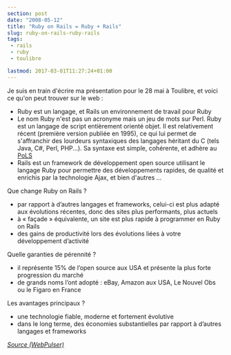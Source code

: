 ```yaml
---
section: post
date: "2008-05-12"
title: "Ruby on Rails = Ruby + Rails"
slug: ruby-on-rails-ruby-rails
tags:
 - rails
 - ruby
 - toulibre

lastmod: 2017-03-01T11:27:24+01:00
---
```


Je suis en train d'écrire ma présentation pour le 28 mai à Toulibre, et voici ce qu'on peut trouver sur le web :

  * Ruby est un langage, et Rails un environnement de travail pour Ruby
  * Le nom Ruby n'est pas un acronyme mais un jeu de mots sur Perl. Ruby est un langage de script entièrement orienté objet. Il est relativement récent (première version publiée en 1995), ce qui lui permet de s'affranchir des lourdeurs syntaxiques des langages héritant du C (tels Java, C#, Perl, PHP...). Sa syntaxe est simple, cohérente, et adhère au [PoLS](http://wiki.rubygarden.org/Ruby/page/show/PoLS)
  * Rails est un framework de développement open source utilisant le langage Ruby pour permettre des développements rapides, de qualité et enrichis par la technologie Ajax, et bien d'autres ...

Que change Ruby on Rails ?

  * par rapport à d’autres langages et frameworks, celui-ci est plus adapté aux évolutions récentes, donc des sites plus performants, plus actuels
  * à « façade » équivalente, un site est plus rapide à programmer en Ruby on Rails
  * des gains de productivité lors des évolutions liées à votre développement d’activité

Quelle garanties de pérennité ?

  * il représente 15% de l’open source aux USA et présente la plus forte progression du marché
  * de grands noms l’ont adopté : eBay, Amazon aux USA, Le Nouvel Obs ou le Figaro en France

Les avantages principaux ?

  * une technologie fiable, moderne et fortement évolutive
  * dans le long terme, des économies substantielles par rapport à d’autres langages et frameworks

_[Source (WebPulser)](http://www.webpulser.com/competences/ruby-on-rails)_
